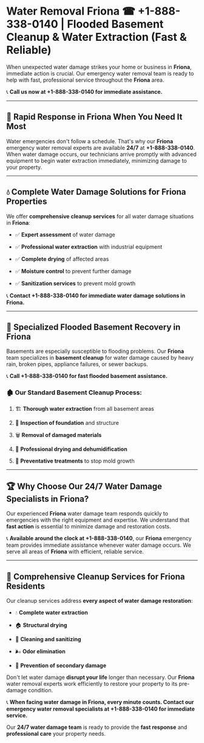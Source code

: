 # Water Removal Friona ☎ +1-888-338-0140 | Flooded Basement Cleanup & Water Extraction (Fast & Reliable)

When unexpected water damage strikes your home or business in **Friona**, immediate action is crucial. Our emergency water removal team is ready to help with fast, professional service throughout the **Friona** area. 

📞 **Call us now at +1-888-338-0140 for immediate assistance.**
---
## 🚀 Rapid Response in Friona When You Need It Most
Water emergencies don't follow a schedule. That's why our **Friona** emergency water removal experts are available **24/7** at **+1-888-338-0140**. When water damage occurs, our technicians arrive promptly with advanced equipment to begin water extraction immediately, minimizing damage to your property.
---
## 💧 Complete Water Damage Solutions for Friona Properties
We offer **comprehensive cleanup services** for all water damage situations in **Friona**:
- ✅ **Expert assessment** of water damage  
- ✅ **Professional water extraction** with industrial equipment  
- ✅ **Complete drying** of affected areas  
- ✅ **Moisture control** to prevent further damage  
- ✅ **Sanitization services** to prevent mold growth  
📞 **Contact +1-888-338-0140 for immediate water damage solutions in Friona.**
---
## 🌊 Specialized Flooded Basement Recovery in Friona
Basements are especially susceptible to flooding problems. Our **Friona** team specializes in **basement cleanup** for water damage caused by heavy rain, broken pipes, appliance failures, or sewer backups. 
📞 **Call +1-888-338-0140 for fast flooded basement assistance.**
### 🏚️ Our Standard Basement Cleanup Process:
1. 🏗️ **Thorough water extraction** from all basement areas  
2. 🔎 **Inspection of foundation** and structure  
3. 🗑️ **Removal of damaged materials**  
4. 💨 **Professional drying and dehumidification**  
5. 🚫 **Preventative treatments** to stop mold growth  
---
## 🏆 Why Choose Our 24/7 Water Damage Specialists in Friona?
Our experienced **Friona** water damage team responds quickly to emergencies with the right equipment and expertise. We understand that **fast action** is essential to minimize damage and restoration costs.
📞 **Available around the clock at +1-888-338-0140**, our **Friona** emergency team provides immediate assistance whenever water damage occurs. We serve all areas of **Friona** with efficient, reliable service.
---
## 🧹 Comprehensive Cleanup Services for Friona Residents
Our cleanup services address **every aspect of water damage restoration**:
- 💧 **Complete water extraction**  
- 🏠 **Structural drying**  
- 🧼 **Cleaning and sanitizing**  
- 🌬️ **Odor elimination**  
- 🚫 **Prevention of secondary damage**  
Don't let water damage **disrupt your life** longer than necessary. Our **Friona** water removal experts work efficiently to restore your property to its pre-damage condition.
📞 **When facing water damage in Friona, every minute counts. Contact our emergency water removal specialists at +1-888-338-0140 for immediate service.**
Our **24/7 water damage team** is ready to provide the **fast response** and **professional care** your property needs.
